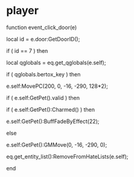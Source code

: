 # player
function event_click_door(e)

local id = e.door:GetDoorID();


if ( id == 7 ) then




local qglobals = eq.get_qglobals(e.self);


if ( qglobals.bertox_key ) then






e.self:MovePC(200, 0, -16, -290, 128*2);







if ( e.self:GetPet().valid ) then




if ( e.self:GetPet():Charmed() ) then





e.self:GetPet():BuffFadeByEffect(22); 




else





e.self:GetPet():GMMove(0, -16, -290, 0);








eq.get_entity_list():RemoveFromHateLists(e.self);


end
